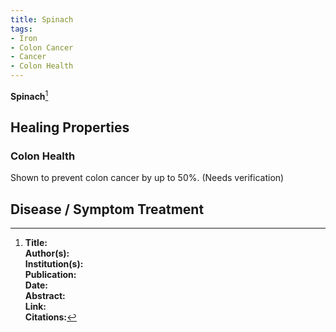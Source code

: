 ```yaml
---
title: Spinach
tags:
- Iron
- Colon Cancer
- Cancer
- Colon Health
---
```

**Spinach**[^1]

## Healing Properties

### Colon Health

Shown to prevent colon cancer by up to 50%. (Needs verification)

## Disease / Symptom Treatment

[^1]: **Title:** <br>**Author(s):**  <br>**Institution(s):** <br>**Publication:** <i> </i><br>**Date:** <br>**Abstract:** <i> </i><br>**Link:** []()<br>**Citations:**
